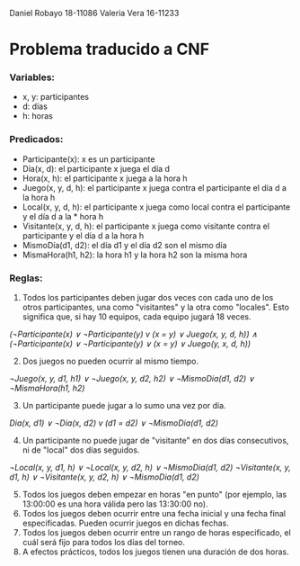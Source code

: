 Daniel Robayo 18-11086
Valeria Vera 16-11233

# Problema traducido a CNF

### **Variables:**
* x, y: participantes
* d: días
* h: horas

### **Predicados:**
* Participante(x): x es un participante
* Día(x, d): el participante x juega el día d
* Hora(x, h): el participante x juega a la hora h
* Juego(x, y, d, h): el participante x juega contra el participante el día d a la hora h
* Local(x, y, d, h): el participante x juega como local contra el participante y el día d a la * hora h
* Visitante(x, y, d, h): el participante x juega como visitante contra el participante y el día d a la hora h
* MismoDía(d1, d2): el día d1 y el día d2 son el mismo día
* MismaHora(h1, h2): la hora h1 y la hora h2 son la misma hora

### **Reglas:**

1. Todos los participantes deben jugar dos veces con cada uno de los otros participantes, una como "visitantes" y la otra como "locales". Esto significa que, si hay 10 equipos, cada equipo jugará 18 veces.

_(¬Participante(x) ∨ ¬Participante(y) v (x = y) ∨ Juego(x, y, d, h)) ∧ (¬Participante(x) ∨ ¬Participante(y) ∨ (x = y) ∨ Juego(y, x, d, h))_


2. Dos juegos no pueden ocurrir al mismo tiempo.

_¬Juego(x, y, d1, h1) ∨ ¬Juego(x, y, d2, h2) ∨ ¬MismoDia(d1, d2) ∨  ¬MismaHora(h1, h2)_

3. Un participante puede jugar a lo sumo una vez por día.

_Dia(x, d1) ∨ ¬Dia(x, d2) v (d1 = d2) ∨ ¬MismoDia(d1, d2)_

4. Un participante no puede jugar de "visitante" en dos días consecutivos, ni de "local" dos días seguidos.

_¬Local(x, y, d1, h) ∨ ¬Local(x, y, d2, h) ∨  ¬MismoDia(d1, d2)_
_¬Visitante(x, y, d1, h) ∨ ¬Visitante(x, y, d2, h) ∨  ¬MismoDia(d1, d2)_

5. Todos los juegos deben empezar en horas "en punto" (por ejemplo, las 13:00:00 es una hora válida pero las 13:30:00 no).
6. Todos los juegos deben ocurrir entre una fecha inicial y una fecha final especificadas. Pueden ocurrir juegos en dichas fechas.
7. Todos los juegos deben ocurrir entre un rango de horas especificado, el cuál será fijo para todos los días del torneo.
8. A efectos prácticos, todos los juegos tienen una duración de dos horas.
